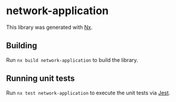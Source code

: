 # network-application

This library was generated with [Nx](https://nx.dev).

## Building

Run `nx build network-application` to build the library.

## Running unit tests

Run `nx test network-application` to execute the unit tests via [Jest](https://jestjs.io).
